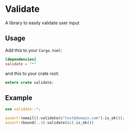 # Validate

A library to easily validate user input

## Usage

Add this to your `Cargo.toml`:

```toml
[dependencies]
validate = "*"
```

and this to your crate root:

```rust
extern crate validate;
```

## Example

```rust
use validate::*;

assert!(email().validate(&"test@domain.com").is_ok());
assert!(bound(..3).validate(&2).is_ok())
